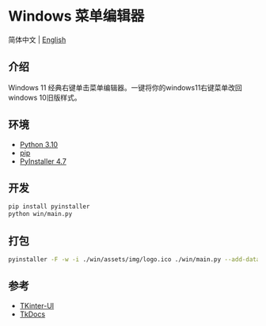 # Windows 菜单编辑器

简体中文 | [English](./README.md)

## 介绍

Windows 11 经典右键单击菜单编辑器。一键将你的windows11右键菜单改回windows 10旧版样式。
## 环境

- [Python 3.10](https://www.python.org/downloads/)
- [pip](https://pip.pypa.io/en/stable/)
- [PyInstaller 4.7](http://www.pyinstaller.org/)

## 开发

```bash
pip install pyinstaller
python win/main.py
```

## 打包

```bash
pyinstaller -F -w -i ./win/assets/img/logo.ico ./win/main.py --add-data "./win/bat/classic.bat;bat" --add-data "./win/bat/default.bat;bat" -n "win-menu-editor" --noconfirm
```
## 参考

- [TKinter-UI](https://github.com/openHacking/TKinter-UI)
- [TkDocs](https://tkdocs.com/)